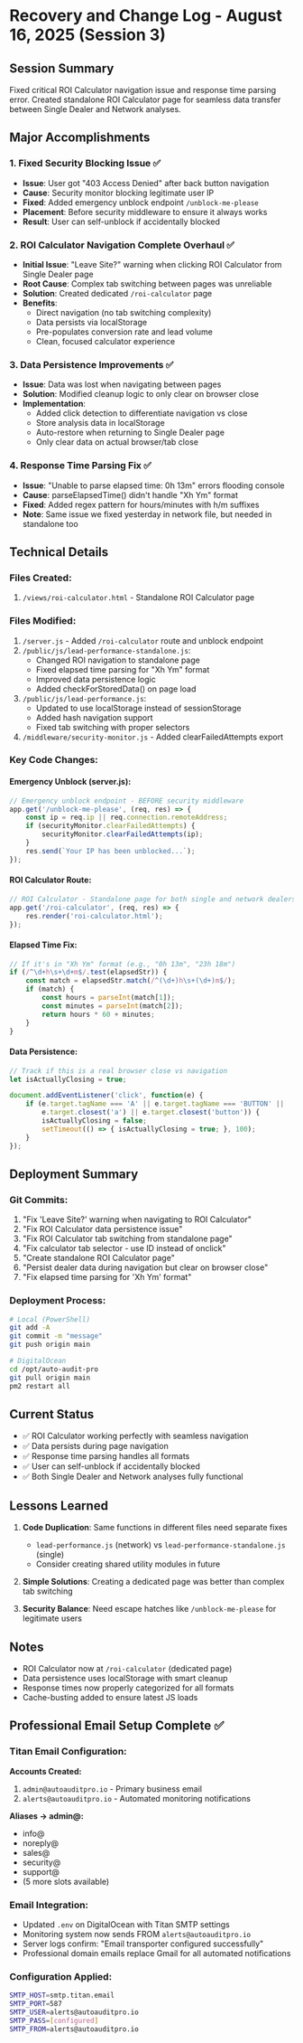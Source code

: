 # Recovery and Change Log - August 16, 2025 (Session 3)

## Session Summary
Fixed critical ROI Calculator navigation issue and response time parsing error. Created standalone ROI Calculator page for seamless data transfer between Single Dealer and Network analyses.

## Major Accomplishments

### 1. Fixed Security Blocking Issue ✅
- **Issue**: User got "403 Access Denied" after back button navigation
- **Cause**: Security monitor blocking legitimate user IP
- **Fixed**: Added emergency unblock endpoint `/unblock-me-please`
- **Placement**: Before security middleware to ensure it always works
- **Result**: User can self-unblock if accidentally blocked

### 2. ROI Calculator Navigation Complete Overhaul ✅
- **Initial Issue**: "Leave Site?" warning when clicking ROI Calculator from Single Dealer page
- **Root Cause**: Complex tab switching between pages was unreliable
- **Solution**: Created dedicated `/roi-calculator` page
- **Benefits**:
  - Direct navigation (no tab switching complexity)
  - Data persists via localStorage
  - Pre-populates conversion rate and lead volume
  - Clean, focused calculator experience

### 3. Data Persistence Improvements ✅
- **Issue**: Data was lost when navigating between pages
- **Solution**: Modified cleanup logic to only clear on browser close
- **Implementation**:
  - Added click detection to differentiate navigation vs close
  - Store analysis data in localStorage
  - Auto-restore when returning to Single Dealer page
  - Only clear data on actual browser/tab close

### 4. Response Time Parsing Fix ✅
- **Issue**: "Unable to parse elapsed time: 0h 13m" errors flooding console
- **Cause**: parseElapsedTime() didn't handle "Xh Ym" format
- **Fixed**: Added regex pattern for hours/minutes with h/m suffixes
- **Note**: Same issue we fixed yesterday in network file, but needed in standalone too

## Technical Details

### Files Created:
1. `/views/roi-calculator.html` - Standalone ROI Calculator page

### Files Modified:
1. `/server.js` - Added `/roi-calculator` route and unblock endpoint
2. `/public/js/lead-performance-standalone.js`:
   - Changed ROI navigation to standalone page
   - Fixed elapsed time parsing for "Xh Ym" format
   - Improved data persistence logic
   - Added checkForStoredData() on page load
3. `/public/js/lead-performance.js`:
   - Updated to use localStorage instead of sessionStorage
   - Added hash navigation support
   - Fixed tab switching with proper selectors
4. `/middleware/security-monitor.js` - Added clearFailedAttempts export

### Key Code Changes:

#### Emergency Unblock (server.js):
```javascript
// Emergency unblock endpoint - BEFORE security middleware
app.get('/unblock-me-please', (req, res) => {
    const ip = req.ip || req.connection.remoteAddress;
    if (securityMonitor.clearFailedAttempts) {
        securityMonitor.clearFailedAttempts(ip);
    }
    res.send(`Your IP has been unblocked...`);
});
```

#### ROI Calculator Route:
```javascript
// ROI Calculator - Standalone page for both single and network dealers
app.get('/roi-calculator', (req, res) => {
    res.render('roi-calculator.html');
});
```

#### Elapsed Time Fix:
```javascript
// If it's in "Xh Ym" format (e.g., "0h 13m", "23h 18m")
if (/^\d+h\s+\d+m$/.test(elapsedStr)) {
    const match = elapsedStr.match(/^(\d+)h\s+(\d+)m$/);
    if (match) {
        const hours = parseInt(match[1]);
        const minutes = parseInt(match[2]);
        return hours * 60 + minutes;
    }
}
```

#### Data Persistence:
```javascript
// Track if this is a real browser close vs navigation
let isActuallyClosing = true;

document.addEventListener('click', function(e) {
    if (e.target.tagName === 'A' || e.target.tagName === 'BUTTON' || 
        e.target.closest('a') || e.target.closest('button')) {
        isActuallyClosing = false;
        setTimeout(() => { isActuallyClosing = true; }, 100);
    }
});
```

## Deployment Summary

### Git Commits:
1. "Fix 'Leave Site?' warning when navigating to ROI Calculator"
2. "Fix ROI Calculator data persistence issue"
3. "Fix ROI Calculator tab switching from standalone page"
4. "Fix calculator tab selector - use ID instead of onclick"
5. "Create standalone ROI Calculator page"
6. "Persist dealer data during navigation but clear on browser close"
7. "Fix elapsed time parsing for 'Xh Ym' format"

### Deployment Process:
```bash
# Local (PowerShell)
git add -A
git commit -m "message"
git push origin main

# DigitalOcean
cd /opt/auto-audit-pro
git pull origin main
pm2 restart all
```

## Current Status
- ✅ ROI Calculator working perfectly with seamless navigation
- ✅ Data persists during page navigation
- ✅ Response time parsing handles all formats
- ✅ User can self-unblock if accidentally blocked
- ✅ Both Single Dealer and Network analyses fully functional

## Lessons Learned
1. **Code Duplication**: Same functions in different files need separate fixes
   - `lead-performance.js` (network) vs `lead-performance-standalone.js` (single)
   - Consider creating shared utility modules in future

2. **Simple Solutions**: Creating a dedicated page was better than complex tab switching

3. **Security Balance**: Need escape hatches like `/unblock-me-please` for legitimate users

## Notes
- ROI Calculator now at `/roi-calculator` (dedicated page)
- Data persistence uses localStorage with smart cleanup
- Response times now properly categorized for all formats
- Cache-busting added to ensure latest JS loads

## Professional Email Setup Complete ✅

### Titan Email Configuration:
**Accounts Created:**
1. `admin@autoauditpro.io` - Primary business email
2. `alerts@autoauditpro.io` - Automated monitoring notifications

**Aliases → admin@:**
- info@
- noreply@
- sales@
- security@
- support@
- (5 more slots available)

### Email Integration:
- Updated `.env` on DigitalOcean with Titan SMTP settings
- Monitoring system now sends FROM `alerts@autoauditpro.io`
- Server logs confirm: "Email transporter configured successfully"
- Professional domain emails replace Gmail for all automated notifications

### Configuration Applied:
```bash
SMTP_HOST=smtp.titan.email
SMTP_PORT=587
SMTP_USER=alerts@autoauditpro.io
SMTP_PASS=[configured]
SMTP_FROM=alerts@autoauditpro.io
```